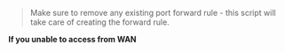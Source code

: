 > Make sure to remove any existing port forward rule - this script will take care of creating the forward rule. 

**If you unable to access from WAN**
